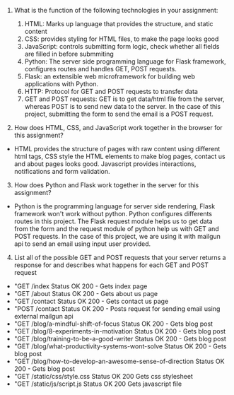  1. What is the function of the following technologies in your assignment:
    1. HTML: Marks up language that provides the structure, and static content
    2. CSS: provides styling for HTML files, to make the page looks good
    3. JavaScript: controls submitting form logic, check whether all fields are filled in before submmiting
    4. Python: The server side programming language for Flask framework, configures routes and handles GET, POST requests. 
    5. Flask: an extensible web microframework for building web applications with Python.
    6. HTTP:  Protocol for GET and POST requests to transfer data
    7. GET and POST requests: GET is to get data/html file from the server, whereas POST is to send new data to the server. In the case of this project, submitting the form to send the email is a POST request.

 2. How does HTML, CSS, and JavaScript work together in the browser for this assignment?
- HTML provides the structure of pages with raw content using different html tags, CSS style the HTML elements to make blog pages, contact us and about pages looks good. Javascript provides interactions, notifications and form validation.



 3. How does Python and Flask work together in the server for this assignment?
- Python is the programming language for server side rendering, Flask framework won't work without python. Python configures differents routes in this project. The Flask request module helps us to get data from the form and the request module of python help us with GET and POST requests. In the case of this project, we are using it with mailgun api to send an email using input user provided.


 4. List all of the possible GET and POST requests that your server returns a response for and describes what happens for each GET and POST request
- "GET /index Status OK 200 - Gets index page
- "GET /about Status OK 200 - Gets about us page
- "GET /contact Status OK 200 - Gets contact us page
- "POST /contact Status OK 200 - Posts request for sending email using external mailgun api
- "GET /blog/a-mindful-shift-of-focus Status OK 200 - Gets blog post
- "GET /blog/8-experiments-in-motivation Status OK 200 - Gets blog post
- "GET /blog/training-to-be-a-good-writer Status OK 200 - Gets blog post
- "GET /blog/what-productivity-systems-wont-solve Status OK 200 - Gets blog post
- "GET /blog/how-to-develop-an-awesome-sense-of-direction Status OK 200 - Gets blog post
- "GET /static/css/style.css Status OK 200 Gets css stylesheet
- "GET /static/js/script.js Status OK 200 Gets javascript file



 
